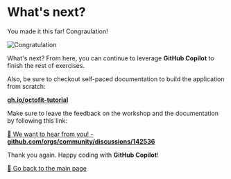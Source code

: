 # What's next?

You made it this far! Congraulation!

![Congratulation](https://octodex.github.com/images/hula_loop_octodex03.gif)

What's next? From here, you can continue to leverage **GitHub Copilot** to finish the rest of exercises.

Also, be sure to checkout self-paced documentation to build the application from scratch:

[**gh.io/octofit-tutorial**](https://gh.io/octofit-tutorial)

Make sure to leave the feedback on the workshop and the documentation by following this link:

[:speech_balloon: We want to hear from you! - **github.com/orgs/community/discussions/142536**](https://github.com/orgs/community/discussions/142536)

Thank you again. Happy coding with **GitHub Copilot**!

[:house_with_garden: Go back to the main page](../../README.md)
